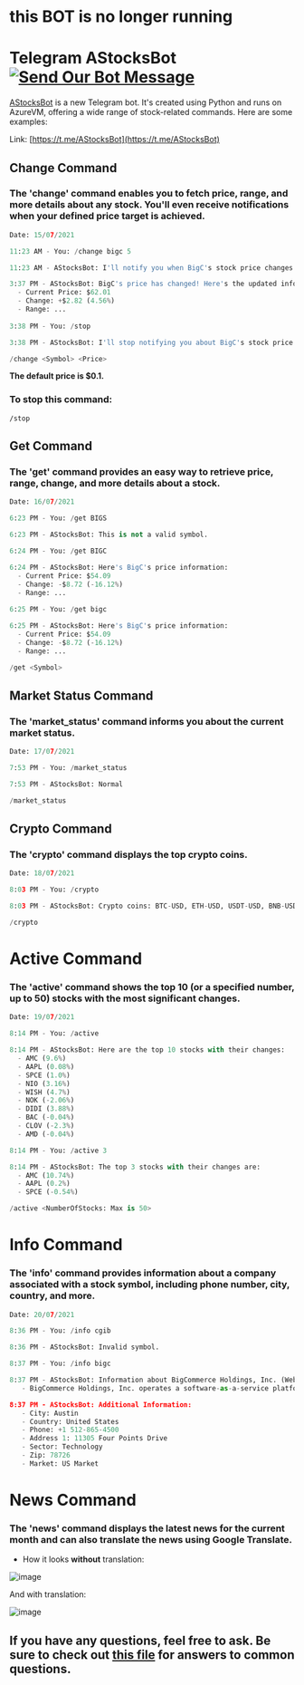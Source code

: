 # this BOT is no longer running 


# Telegram AStocksBot [![Send Our Bot Message](https://img.shields.io/badge/the-bot-brightgreen.svg?style=flat)](https://t.me/AStocksBot)

[AStocksBot](https://t.me/AStocksBot) is a new Telegram bot. It's created using Python and runs on AzureVM, offering a wide range of stock-related commands. Here are some examples:

Link: [https://t.me/AStocksBot](https://t.me/AStocksBot)

## Change Command
### The 'change' command enables you to fetch price, range, and more details about any stock. You'll even receive notifications when your defined price target is achieved.

```python
Date: 15/07/2021

11:23 AM - You: /change bigc 5

11:23 AM - AStocksBot: I'll notify you when BigC's stock price changes by $5.

3:37 PM - AStocksBot: BigC's price has changed! Here's the updated information:
  - Current Price: $62.01
  - Change: +$2.82 (4.56%)
  - Range: ...
  
3:38 PM - You: /stop

3:38 PM - AStocksBot: I'll stop notifying you about BigC's stock price changes by $5.
```

```python
/change <Symbol> <Price>
```

**The default price is $0.1.**

### To stop this command:

```
/stop
```

## Get Command
### The 'get' command provides an easy way to retrieve price, range, change, and more details about a stock.

```python
Date: 16/07/2021

6:23 PM - You: /get BIGS

6:23 PM - AStocksBot: This is not a valid symbol.

6:24 PM - You: /get BIGC

6:24 PM - AStocksBot: Here's BigC's price information:
  - Current Price: $54.09
  - Change: -$8.72 (-16.12%)
  - Range: ...
  
6:25 PM - You: /get bigc

6:25 PM - AStocksBot: Here's BigC's price information:
  - Current Price: $54.09
  - Change: -$8.72 (-16.12%)
  - Range: ...
```

```python
/get <Symbol>
```

## Market Status Command
### The 'market_status' command informs you about the current market status.

```python
Date: 17/07/2021

7:53 PM - You: /market_status

7:53 PM - AStocksBot: Normal
```

```python
/market_status
```

## Crypto Command
### The 'crypto' command displays the top crypto coins.

```python
Date: 18/07/2021

8:03 PM - You: /crypto

8:03 PM - AStocksBot: Crypto coins: BTC-USD, ETH-USD, USDT-USD, BNB-USD, ADA-USD, XRP-USD, USDC-USD, HEX-USD, DOGE-USD, DOT1-USD.
```

```python
/crypto
```

# Active Command
### The 'active' command shows the top 10 (or a specified number, up to 50) stocks with the most significant changes.

```python
Date: 19/07/2021

8:14 PM - You: /active

8:14 PM - AStocksBot: Here are the top 10 stocks with their changes:
  - AMC (9.6%)
  - AAPL (0.08%)
  - SPCE (1.0%)
  - NIO (3.16%)
  - WISH (4.7%)
  - NOK (-2.06%)
  - DIDI (3.88%)
  - BAC (-0.04%)
  - CLOV (-2.3%)
  - AMD (-0.04%)

8:14 PM - You: /active 3

8:14 PM - AStocksBot: The top 3 stocks with their changes are:
  - AMC (10.74%)
  - AAPL (0.2%)
  - SPCE (-0.54%)
```

```python
/active <NumberOfStocks: Max is 50>
```

# Info Command
### The 'info' command provides information about a company associated with a stock symbol, including phone number, city, country, and more.

```python
Date: 20/07/2021

8:36 PM - You: /info cgib

8:36 PM - AStocksBot: Invalid symbol.

8:37 PM - You: /info bigc

8:37 PM - AStocksBot: Information about BigCommerce Holdings, Inc. (Website: [https://www.bigcommerce.com](https://www.bigcommerce.com)):
   - BigCommerce Holdings, Inc. operates a software-as-a-service platform for small businesses, mid-markets, and large enterprises in the United States. The company's platform provides various services for launching and scaling e-commerce operations, including store design, catalog management, hosting, checkout, order management, reporting, and pre-integrations. As of December 31, 2020, it served approximately 60,000 online stores across industries in approximately 155 countries. BigCommerce Holdings, Inc. was founded in 2009 and is headquartered in Austin, Texas.

8:37 PM - AStocksBot: Additional Information:
   - City: Austin
   - Country: United States
   - Phone: +1 512-865-4500
   - Address 1: 11305 Four Points Drive
   - Sector: Technology
   - Zip: 78726
   - Market: US Market
```

# News Command
### The 'news' command displays the latest news for the current month and can also translate the news using Google Translate.

- How it looks **without** translation:

![image](https://user-images.githubusercontent.com/78441039/126384721-47d70e64-39ff-40ab-a2d4-0fe5ad170b49.png)

And with translation:

![image](https://user-images.githubusercontent.com/78441039/126384392-5e7bfa7d-2570-44bf-b0ff-25a7aae2cfa2.png)

## If you have any questions, feel free to ask. Be sure to check out [this file](faq.md) for answers to common questions.
